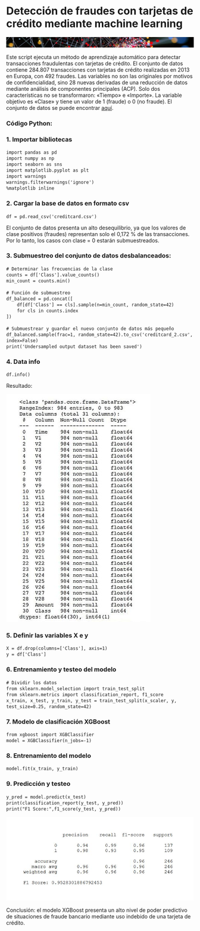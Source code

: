 # Detección de fraudes con tarjetas de crédito mediante machine learning

![Banner](docs/assets/images/banner_delgado4.jpg)

Este script ejecuta un método de aprendizaje automático para detectar transacciones fraudulentas con tarjetas de crédito.
El conjunto de datos contiene 284.807 transacciones con tarjetas de crédito realizadas en 2013 en Europa, con 492 fraudes. Las variables no son las originales por motivos de confidencialidad, sino 28 nuevas derivadas de una reducción de datos mediante análisis de componentes principales (ACP). Solo dos características no se transformaron: «Tiempo» e «Importe». La variable objetivo es «Clase» y tiene un valor de 1 (fraude) o 0 (no fraude). El conjunto de datos se puede encontrar [aquí](https://tinyurl.com/4zvuh435/).

### Código Python:

### 1. Importar bibliotecas
```
import pandas as pd
import numpy as np
import seaborn as sns
import matplotlib.pyplot as plt
import warnings
warnings.filterwarnings('ignore')
%matplotlib inline
```
### 2. Cargar la base de datos en formato csv
```
df = pd.read_csv('creditcard.csv')
```
El conjunto de datos presenta un alto desequilibrio, ya que los valores de clase positivos (fraudes) representan solo el 0,172 % de las transacciones. Por lo tanto, los casos con clase = 0 estarán submuestreados.

### 3. Submuestreo del conjunto de datos desbalanceados:
```
# Determinar las frecuencias de la clase
counts = df['Class'].value_counts()
min_count = counts.min()

# Función de submuestreo
df_balanced = pd.concat([
    df[df['Class'] == cls].sample(n=min_count, random_state=42)
    for cls in counts.index
])

# Submuestrear y guardar el nuevo conjunto de datos más pequeño
df_balanced.sample(frac=1, random_state=42).to_csv('creditcard_2.csv', index=False)
print('Undersampled output dataset has been saved')
```
### 4. Data info
```
df.info()
```
Resultado:

![datainfo](docs/assets/images/datainfo.jpg)

### 5. Definir las variables X e y
```
X = df.drop(columns=['Class'], axis=1)
y = df['Class']
```
### 6. Entrenamiento y testeo del modelo
```
# Dividir los datos
from sklearn.model_selection import train_test_split
from sklearn.metrics import classification_report, f1_score
x_train, x_test, y_train, y_test = train_test_split(x_scaler, y, test_size=0.25, random_state=42)
```
### 7. Modelo de clasificación XGBoost
```
from xgboost import XGBClassifier
model = XGBClassifier(n_jobs=-1)
```
### 8. Entrenamiento del modelo
```
model.fit(x_train, y_train)
```
### 9. Predicción y testeo
```
y_pred = model.predict(x_test)
print(classification_report(y_test, y_pred))
print("F1 Score:",f1_score(y_test, y_pred))
```
![Results](docs/assets/images/results.jpg)

Conclusión: el modelo XGBoost presenta un alto nivel de poder predictivo de situaciones de fraude bancario mediante uso indebido de una tarjeta de crédito.
